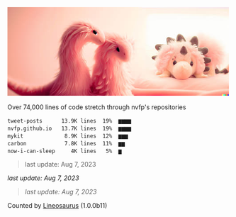 ![dino](https://github.com/nvfp/nvfp/raw/main/assets/dino.jpg)

Over 74,000 lines of code stretch through nvfp's repositories

```txt
tweet-posts      13.9K lines  19%  ▆▆▆▆
nvfp.github.io   13.7K lines  19%  ▆▆▆▆
mykit             8.9K lines  12%  ▆▆▆ 
carbon            7.8K lines  11%  ▆▆  
now-i-can-sleep     4K lines   5%  ▆   
```

> last update: Aug 7, 2023

*last update: Aug 7, 2023*

> *last update: Aug 7, 2023*

Counted by [Lineosaurus](https://github.com/nvfp/Line-O-Saurus) (1.0.0b11)